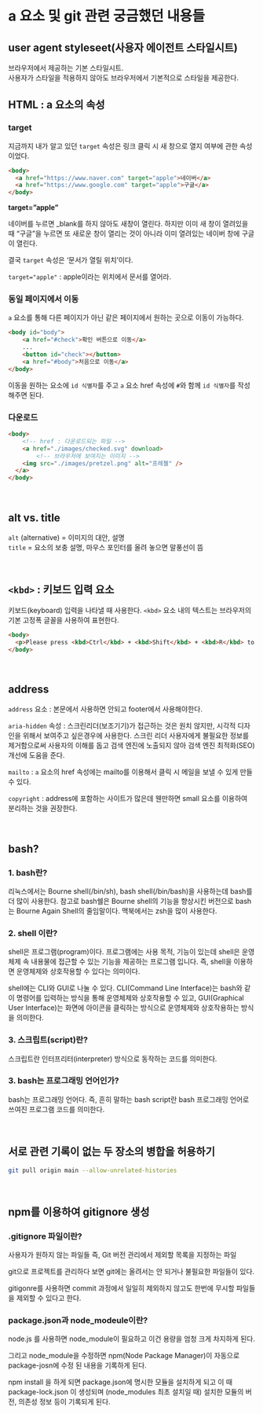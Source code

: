 # a 요소 및 git 관련 궁금했던 내용들 

## user agent styleseet(사용자 에이전트 스타일시트)

브라우저에서 제공하는 기본 스타일시트.  
사용자가 스타일을 적용하지 않아도 브라우저에서 기본적으로 스타일을 제공한다.

## HTML : a 요소의 속성

### target

지금까지 내가 알고 있던 `target` 속성은 링크 클릭 시 새 창으로 열지 여부에 관한 속성이었다.

```html
<body>
  <a href="https://www.naver.com" target="apple">네이버</a>
  <a href="https://www.google.com" target="apple">구글</a>
</body>
```

**target=”apple”**

네이버를 누르면 _blank를 하지 않아도 새창이 열린다. 하지만 이미 새 창이 열려있을 때 “구글”을 누르면 또 새로운 창이 열리는 것이 아니라 이미 열려있는 네이버 창에 구글이 열린다.

결국 `target` 속성은 ‘문서가 열릴 위치’이다.

`target="apple"` : apple이라는 위치에서 문서를 열어라.

### 동일 페이지에서 이동

`a` 요소를 통해 다른 페이지가 아닌 같은 페이지에서 원하는 곳으로 이동이 가능하다.

```html
<body id="body">
	<a href="#check">확인 버튼으로 이동</a>
	...
	<button id="check"></button>
	<a href="#body">처음으로 이동</a>
</body>
```

 이동을 원하는 요소에 `id 식별자`를 주고 `a` 요소 href 속성에 `#`와 함께 `id 식별자`를 작성해주면 된다.

### 다운로드

```html
<body>
	<!-- href : 다운로드되는 파일 -->
	<a href="./images/checked.svg" download>
		<!-- 브라우저에 보여지는 이미지 -->
    <img src="./images/pretzel.png" alt="프레첼" />
  </a>
</body>
```

<br />

## alt vs. title

`alt` (alternative) = 이미지의 대안, 설명  
`title`  = 요소의 보충 설명, 마우스 포인터를 올려 놓으면 말풍선이 뜸

<br />

## `<kbd>` : 키보드 입력 요소

키보드(keyboard) 입력을 나타낼 때 사용한다. `<kbd>` 요소 내의 텍스트는 브라우저의 기본 고정폭 글꼴을 사용하여 표현한다.

```html
<body>
  <p>Please press <kbd>Ctrl</kbd> + <kbd>Shift</kbd> + <kbd>R</kbd> to re-render an MDN page.</p>
</body>
```

<br />

## address

`address` 요소 : 본문에서 사용하면 안되고 footer에서 사용해야한다.

`aria-hidden` 속성 : 스크린리더(보조기기)가 접근하는 것은 원치 않지만, 시각적 디자인을 위해서 보여주고 싶은경우에 사용한다. 스크린 리더 사용자에게 불필요한 정보를 제거함으로써 사용자의 이해를 돕고 검색 엔진에 노출되지 않아 검색 엔진 최적화(SEO) 개선에 도움을 준다.

`mailto` : `a` 요소의 href 속성에는 mailto를 이용해서 클릭 시 메일을 보낼 수 있게 만들 수 있다.

`copyright` : address에 포함하는 사이트가 많은데 웬만하면 small 요소를 이용하여 분리하는 것을 권장한다.

<br />

## bash?

### **1. bash란?**

리눅스에서는 Bourne shell(/bin/sh), bash shell(/bin/bash)을 사용하는데 bash를 더 많이 사용한다. 참고로 bash쉘은 Bourne shell의 기능을 향상시킨 버전으로 bash는 Bourne Again Shell의 줄임말이다. 맥북에서는 zsh을 많이 사용한다.

### **2. shell 이란?**

shell은 프로그램(program)이다. 프로그램에는 사용 목적, 기능이 있는데 shell은 운영 체제 속 내용물에 접근할 수 있는 기능을 제공하는 프로그램 입니다. 즉, shell을 이용하면 운영체제와 상호작용할 수 있다는 의미이다.

shell에는 CLI와 GUI로 나눌 수 있다. CLI(Command Line Interface)는 bash와 같이 명령어를 입력하는 방식을 통해 운영체제와 상호작용할 수 있고, GUI(Graphical User Interface)는 화면에 아이콘을 클릭하는 방식으로 운영체제와 상호작용하는 방식을 의미한다.

### **3. 스크립트(script)란?**

스크립트란 인터프리터(interpreter) 방식으로 동작하는 코드를 의미한다.

### **3. bash는 프로그래밍 언어인가?**

bash는 프로그래밍 언어다. 즉, 흔히 말하는 bash script란 bash 프로그래밍 언어로 쓰여진 프로그램 코드를 의미한다.

<br />

## 서로 관련 기록이 없는 두 장소의 병합을 허용하기

```bash
git pull origin main --allow-unrelated-histories
```

<br />

## npm를 이용하여 gitignore 생성

### **.gitignore 파일이란?**

사용자가 원하지 않는 파일들 즉, Git 버전 관리에서 제외할 목록을 지정하는 파일

git으로 프로젝트를 관리하다 보면 git에는 올려서는 안 되거나 불필요한 파일들이 있다.

gitigonre를 사용하면 commit 과정에서 일일히 제외하지 않고도 한번에 무시할 파일들을 제외할 수 있다고 한다.

### **package.json과 node_modeule이란?**

node.js 를 사용하면 node_module이 필요하고 이건 용량을 엄청 크게 차지하게 된다.

그리고 node_module을 수정하면 npm(Node Package Manager)이 자동으로 package-josn에 수정 된 내용을 기록하게 된다.

npm install 을 하게 되면 package.json에 명시한 모듈을 설치하게 되고  이 때 package-lock.json 이 생성되며 (node_modules 최초 설치일 때) 설치한 모듈의 버전, 의존성 정보 등이 기록되게 된다.

